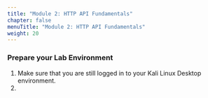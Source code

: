 ```yaml
---
title: "Module 2: HTTP API Fundamentals"
chapter: false
menuTitle: "Module 2: HTTP API Fundamentals"
weight: 20
---
```


### Prepare your Lab Environment

1. Make sure that you are still logged in to your Kali Linux Desktop environment.
2. 

